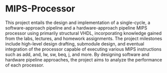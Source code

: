 # MIPS-Processor
This project entails the design and implementation of a single-cycle, a software-approach pipeline and a hardware-approach pipeline MIPS processor using primarily structural VHDL, incorporating knowledge gained from the labs, lectures, and homework assignments. The project milestones include high-level design drafting, submodule design, and eventual integration of the processor capable of executing various MIPS instructions such as add, and, lw, sw, beq, j, and more. By designing software and hardware pipeline approaches, the project aims to analyze the performance of each processor.
